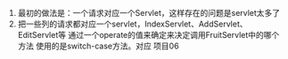 

1. 最初的做法是：一个请求对应一个Servlet，这样存在的问题是servlet太多了
2. 把一些列的请求都对应一个servlet，IndexServlet、AddServlet、EditServlet等
   通过一个operate的值来确定来决定调用FruitServlet中的哪个方法
   使用的是switch-case方法。对应 项目06
